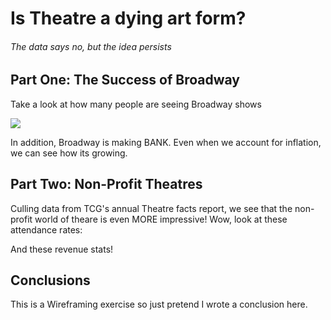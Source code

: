 # Is Theatre a dying art form? 
###### The data says no, but the idea persists 

## Part One: The Success of Broadway

Take a look at how many people are seeing Broadway shows

<div class='tableauPlaceholder' id='viz1575153835931' style='position: relative'><noscript><a href='#'><img alt=' ' src='https:&#47;&#47;public.tableau.com&#47;static&#47;images&#47;Fi&#47;FinalProjWireframes&#47;GrosseswInflation&#47;1_rss.png' style='border: none' /></a></noscript><object class='tableauViz'  style='display:none;'><param name='host_url' value='https%3A%2F%2Fpublic.tableau.com%2F' /> <param name='embed_code_version' value='3' /> <param name='site_root' value='' /><param name='name' value='FinalProjWireframes&#47;GrosseswInflation' /><param name='tabs' value='yes' /><param name='toolbar' value='yes' /><param name='static_image' value='https:&#47;&#47;public.tableau.com&#47;static&#47;images&#47;Fi&#47;FinalProjWireframes&#47;GrosseswInflation&#47;1.png' /> <param name='animate_transition' value='yes' /><param name='display_static_image' value='yes' /><param name='display_spinner' value='yes' /><param name='display_overlay' value='yes' /><param name='display_count' value='yes' /></object></div>                <script type='text/javascript'> var divElement = document.getElementById('viz1575153835931');                    
var vizElement = divElement.getElementsByTagName('object')[0];                    vizElement.style.width='100%';vizElement.style.height=(divElement.offsetWidth*0.75)+'px';                    var scriptElement = document.createElement('script');                    
scriptElement.src = 'https://public.tableau.com/javascripts/api/viz_v1.js';                    vizElement.parentNode.insertBefore(scriptElement, vizElement);                </script>


In addition, Broadway is making BANK. Even when we account for inflation, we can see how its growing.


## Part Two: Non-Profit Theatres
Culling data from TCG's annual Theatre facts report, we see that the non-profit world of theare is even MORE impressive! 
Wow, look at these attendance rates:


And these revenue stats!


## Conclusions
This is a Wireframing exercise so just pretend I wrote a conclusion here. 
